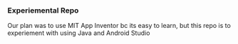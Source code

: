 ### Experiemental Repo

Our plan was to use MIT App Inventor bc its easy to learn, but this repo is to experiement with using Java and Android Studio
